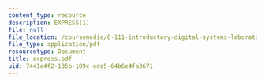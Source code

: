 ```yaml
---
content_type: resource
description: EXPRESS(1)
file: null
file_location: /coursemedia/6-111-introductory-digital-systems-laboratory-fall-2002/7441e4f2135b109cede564b6e4fa3671_express.pdf
file_type: application/pdf
resourcetype: Document
title: express.pdf
uid: 7441e4f2-135b-109c-ede5-64b6e4fa3671
---
```

